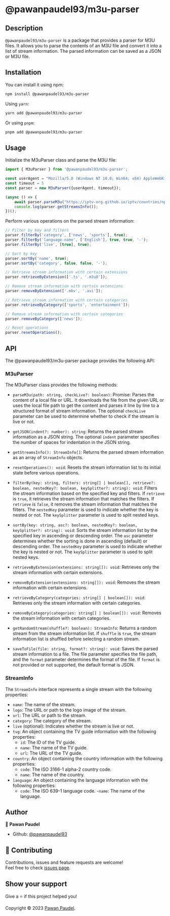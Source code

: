 # @pawanpaudel93/m3u-parser

## Description

`@pawanpaudel93/m3u-parser` is a package that provides a parser for M3U files. It allows you to parse the contents of an M3U file and convert it into a list of stream information. The parsed information can be saved as a JSON or M3U file.

## Installation

You can install it using npm:

```sh
npm install @pawanpaudel93/m3u-parser
```

Using `yarn`:

```sh
yarn add @pawanpaudel93/m3u-parser
```

Or using `pnpm`:

```sh
pnpm add @pawanpaudel93/m3u-parser
```

## Usage

Initialize the M3uParser class and parse the M3U file:

```ts
import { M3uParser } from '@pawanpaudel93/m3u-parser';

const userAgent = "Mozilla/5.0 (Windows NT 10.0; Win64; x64) AppleWebKit/537.36 (KHTML, like Gecko) Chrome/83.0.4103.97 Safari/537.36";
const timeout = 5
const parser = new M3uParser({userAgent, timeout});

(async () => {
    await parser.parseM3u("https://iptv-org.github.io/iptv/countries/np.m3u");
    console.log(parser.getStreamsInfo());
})();
```

Perform various operations on the parsed stream information:

```ts
// Filter by key and filters
parser.filterBy('category', ['news', 'sports'], true);
parser.filterBy('language-name', ['English'], true, true, '-');
parser.filterBy('live', [true], true);

// Sort by key
parser.sortBy('name', true);
parser.sortBy('category', false, false, '-');

// Retrieve stream information with certain extensions
parser.retrieveByExtension(['.ts', '.m3u8']);

// Remove stream information with certain extensions
parser.removeByExtension(['.mkv', '.avi']);

// Retrieve stream information with certain categories
parser.retrieveByCategory(['sports', 'entertainment']);

// Remove stream information with certain categories
parser.removeByCategory(['news']);

// Reset operations
parser.resetOperations();
```

## API

The @pawanpaudel93/m3u-parser package provides the following API:

### M3uParser

The M3uParser class provides the following methods:

- `parseM3u(path: string, checkLive?: boolean)`: Promise<void>: Parses the content of a local file or URL. It downloads the file from the given URL or uses the local file path to get the content and parses it line by line to a structured format of stream information. The optional `checkLive` parameter can be used to determine whether to check if the stream is live or not.

- `getJSON(indent?: number): string`: Returns the parsed stream information as a JSON string. The optional `indent` parameter specifies the number of spaces for indentation in the JSON string.

- `getStreamsInfo(): StreamInfo[]`: Returns the parsed stream information as an array of `StreamInfo` objects.

- `resetOperations(): void`: Resets the stream information list to its initial state before various operations.

- `filterBy(key: string, filters: string[] | boolean[], retrieve?: boolean, nestedKey?: boolean, keySplitter?: string): void`: Filters the stream information based on the specified key and filters. If `retrieve` is `true`, it retrieves the stream information that matches the filters. If `retrieve` is `false`, it removes the stream information that matches the filters. The `nestedKey` parameter is used to indicate whether the key is nested or not. The `keySplitter` parameter is used to split nested keys.

- `sortBy(key: string, asc?: boolean, nestedKey?: boolean, keySplitter?: string): void`: Sorts the stream information list by the specified key in ascending or descending order. The `asc` parameter determines whether the sorting is done in ascending (default) or descending order. The `nestedKey` parameter is used to indicate whether the key is nested or not. The `keySplitter` parameter is used to split nested keys.

- `retrieveByExtension(extensions: string[]): void`: Retrieves only the stream information with certain extensions.

- `removeByExtension(extensions: string[]): void`: Removes the stream information with certain extensions.

- `retrieveByCategory(categories: string[] | boolean[]): void`: Retrieves only the stream information with certain categories.

- `removeByCategory(categories: string[] | boolean[]): void`: Removes the stream information with certain categories.

- `getRandomStream(shuffle?: boolean): StreamInfo`: Returns a random stream from the stream information list. If `shuffle` is `true`, the stream information list is shuffled before selecting a random stream.

- `saveToFile(file: string, format?: string): void`: Saves the parsed stream information to a file. The file parameter specifies the file path, and the `format` parameter determines the format of the file. If `format` is not provided or not supported, the default format is JSON.

### StreamInfo

The `StreamInfo` interface represents a single stream with the following properties:

- `name`: The name of the stream.
- `logo`: The URL or path to the logo image of the stream.
- `url`: The URL or path to the stream.
- `category`: The category of the stream.
- `live` (optional): Indicates whether the stream is live or not.
- `tvg`: An object containing the TV guide information with the following properties:
  - `id`: The ID of the TV guide.
  - `name`: The name of the TV guide.
  - `url`: The URL of the TV guide.
- `country`: An object containing the country information with the following properties:
  - `code`: The ISO 3166-1 alpha-2 country code.
  - `name`: The name of the country.
- `language`: An object containing the language information with the following properties:
  - `code`: The ISO 639-1 language code.
    -`name`: The name of the language.

## Author

👤 **Pawan Paudel**

- Github: [@pawanpaudel93](https://github.com/pawanpaudel93)

## 🤝 Contributing

Contributions, issues and feature requests are welcome!<br />Feel free to check [issues page](https://github.com/pawanpaudel93/ts-m3u-parser/issues).

## Show your support

Give a ⭐️ if this project helped you!

Copyright © 2023 [Pawan Paudel](https://github.com/pawanpaudel93).<br />
